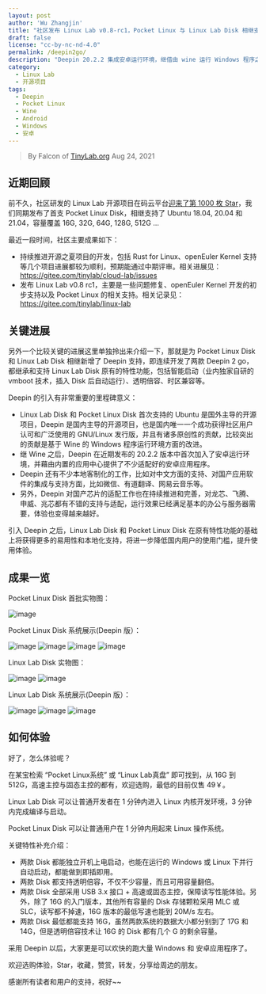 ```yaml
---
layout: post
author: 'Wu Zhangjin'
title: "社区发布 Linux Lab v0.8-rc1，Pocket Linux 与 Linux Lab Disk 相继支持 Deepin 20.2.3"
draft: false
license: "cc-by-nc-nd-4.0"
permalink: /deepin2go/
description: "Deepin 20.2.2 集成安卓运行环境，继借由 wine 运行 Windows 程序之后，又能欢快地运行安卓程序"
category:
  - Linux Lab
  - 开源项目
tags:
  - Deepin
  - Pocket Linux
  - Wine
  - Android
  - Windows
  - 安卓
---
```


> By Falcon of [TinyLab.org][1]
> Aug 24, 2021

## 近期回顾

前不久，社区研发的 Linux Lab 开源项目在码云平台[迎来了第 1000 枚 Star](https://tinylab.org/pocket-linux-disk-ubuntu/)，我们同期发布了首支 Pocket Linux Disk，相继支持了 Ubuntu 18.04, 20.04 和 21.04，容量覆盖 16G, 32G, 64G, 128G, 512G ...

最近一段时间，社区主要成果如下：

* 持续推进开源之夏项目的开发，包括 Rust for Linux、openEuler Kernel 支持等几个项目进展都较为顺利，预期能通过中期评审。相关进展见：<https://gitee.com/tinylab/cloud-lab/issues>
* 发布 Linux Lab v0.8 rc1，主要是一些问题修复、openEuler Kernel 开发的初步支持以及 Pocket Linux 的相关支持。相关记录见：<https://gitee.com/tinylab/linux-lab>

## 关键进展

另外一个比较关键的进展这里单独拎出来介绍一下，那就是为 Pocket Linux Disk 和 Linux Lab Disk 相继新增了 Deepin 支持，即连续开发了两款 Deepin 2 go，都继承和支持 Linux Lab Disk 原有的特性功能，包括智能启动（业内独家自研的 vmboot 技术，插入 Disk 后自动运行）、透明倍容、时区兼容等。

Deepin 的引入有非常重要的里程碑意义：

* Linux Lab Disk 和 Pocket Linux Disk 首次支持的 Ubuntu 是国外主导的开源项目，Deepin 是国内主导的开源项目，也是国内唯一一个成功获得社区用户认可和广泛使用的 GNU/Linux 发行版，并且有诸多原创性的贡献，比较突出的贡献是基于 Wine 的 Windows 程序运行环境方面的改进。
* 继 Wine 之后，Deepin 在近期发布的 20.2.2 版本中首次加入了安卓运行环境，并藉由内置的应用中心提供了不少适配好的安卓应用程序。
* Deepin 还有不少本地客制化的工作，比如对中文方面的支持、对国产应用软件的集成与支持方面，比如微信、有道翻译、网易云音乐等。
* 另外，Deepin 对国产芯片的适配工作也在持续推进和完善，对龙芯、飞腾、申威、兆芯都有不错的支持与适配，运行效果已经满足基本的办公与服务器需要，体验也变得越来越好。


引入 Deepin 之后，Linux Lab Disk 和 Pocket Linux Disk 在原有特性功能的基础上将获得更多的易用性和本地化支持，将进一步降低国内用户的使用门槛，提升使用体验。

## 成果一览

Pocket Linux Disk 首批实物图：

![image](/wp-content/uploads/2021/08/deepin-support/pocket-linux-disks.jpg)

Pocket Linux Disk 系统展示(Deepin 版）：

![image](/wp-content/uploads/2021/08/deepin-support/pocket-linux-deepin.jpg)
![image](/wp-content/uploads/2021/08/deepin-support/pocket-linux-apps.jpg)
![image](/wp-content/uploads/2021/08/deepin-support/pocket-linux-deepin-features.jpg)
![image](/wp-content/uploads/2021/08/deepin-support/pocket-linux-sys-size.jpg)

Linux Lab Disk 实物图：

![image](/wp-content/uploads/2021/08/deepin-support/linux-lab-disk-256.jpg)
![image](/wp-content/uploads/2021/08/deepin-support/linux-lab-disk-128.jpg)

Linux Lab Disk 系统展示(Deepin 版）：

![image](/wp-content/uploads/2021/08/deepin-support/linux-lab-disk.jpg)
![image](/wp-content/uploads/2021/08/deepin-support/linux-lab-disk-lab.jpg)
![image](/wp-content/uploads/2021/08/deepin-support/linux-lab-disk-sys-size.jpg)

## 如何体验


好了，怎么体验呢？

在某宝检索 “Pocket Linux系统” 或 “Linux Lab真盘” 即可找到，从 16G 到 512G，高速主控与固态主控的都有，欢迎选购，最低的目前仅售 49￥。

Linux Lab Disk 可以让普通开发者在 1 分钟内进入 Linux 内核开发环境，3 分钟内完成编译与启动。

Pocket Linux Disk 可以让普通用户在 1 分钟内用起来 Linux 操作系统。

关键特性补充介绍：

* 两款 Disk 都能独立开机上电启动，也能在运行的 Windows 或 Linux 下并行自动启动，都能做到即插即用。
* 两款 Disk 都支持透明倍容，不仅不少容量，而且可用容量翻倍。
* 两款 Disk 全部采用 USB 3.x 接口 + 高速或固态主控，保障读写性能体验。另外，除了 16G 的入门版本，其他所有容量的 Disk 存储颗粒采用 MLC 或 SLC，读写都不掉速，16G 版本的最低写速也能到 20M/s 左右。
* 两款 Disk 最低都能支持 16G，虽然两款系统的数据大小都分别到了 17G 和 14G，但是透明倍容技术让 16G 的 Disk 都有几个 G 的剩余容量。

采用 Deepin 以后，大家更是可以欢快的跑大量 Windows 和 安卓应用程序了。

欢迎选购体验，Star，收藏，赞赏，转发，分享给周边的朋友。

感谢所有读者和用户的支持，祝好~~

[1]: https://tinylab.org
